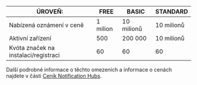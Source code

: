 
| ÚROVEŇ: | FREE | BASIC | STANDARD |
| --- | --- | --- | --- |
| Nabízená oznámení v ceně |1 milion |10 milionů |10 milionů |
| Aktivní zařízení |500 |200 000 | 10 milionů |
| Kvóta značek na instalaci/registraci |60 |60 |60 |

Další podrobné informace o těchto omezeních a informace o cenách najdete v části [Ceník Notification Hubs](https://azure.microsoft.com/pricing/details/notification-hubs/). 

